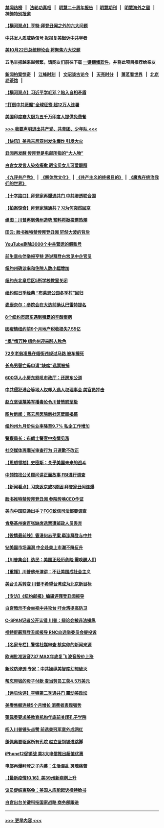 #### [禁闻热榜](热点新闻.md?t=0)  &nbsp;&nbsp;|&nbsp;&nbsp; [法轮功真相](https://github.com/gfw-breaker/truth/blob/master/README.md?t=0) &nbsp;&nbsp;|&nbsp;&nbsp; [明慧二十周年报告](https://github.com/gfw-breaker/mh-reports/blob/master/README.md?t=0) &nbsp;&nbsp;|&nbsp;&nbsp;[明慧期刊](https://github.com/gfw-breaker/mh-qikan) &nbsp;&nbsp;|&nbsp;&nbsp; [明慧海外之窗](https://github.com/gfw-breaker/mh-news/blob/master/README.md?t=0) &nbsp;&nbsp;|&nbsp;&nbsp; [神韵特别报道](https://github.com/gfw-breaker/mh-news/blob/master/shenyun.md?t=0)
#### [【横河观点】亨特‧拜登丑闻之外的六大问题](../pages/nsc412/n12483406.md?t=10180802) 
#### [中共发人质威胁信号 拟报复美起诉中共学者](../pages/nsc412/n12483109.md?t=10180802) 
#### [美10月22日总统辩论会 将聚焦六大议题](../pages/nsc412/n12483384.md?t=10180802) 
#### 五毛举报越来越频繁，请网友们前往下载 [一键翻墙软件](https://github.com/gfw-breaker/ssr-accounts)，并将此项目推荐给亲友
#### [新闻拍案惊奇](https://github.com/gfw-breaker/banned-news1/blob/master/pages/link4.md) &nbsp;&nbsp;|&nbsp;&nbsp; [江峰时刻](https://github.com/gfw-breaker/banned-news1/blob/master/pages/link4.md) &nbsp;&nbsp;|&nbsp;&nbsp; [文昭谈古论今](https://github.com/gfw-breaker/banned-news1/blob/master/pages/link4.md) &nbsp;&nbsp;|&nbsp;&nbsp; [天亮时分](https://github.com/gfw-breaker/banned-news1/blob/master/pages/link4.md) &nbsp;&nbsp;|&nbsp;&nbsp; [萧茗看世界](https://github.com/gfw-breaker/banned-news1/blob/master/pages/link4.md) &nbsp;&nbsp;|&nbsp;&nbsp; [北京老茶馆](https://github.com/gfw-breaker/banned-news1/blob/master/pages/link4.md) &nbsp;&nbsp;|&nbsp;&nbsp; 
#### [【横河观点】习近平学毛邓？陷入自相矛盾](../pages/nsc412/n12482434.md?t=10180802) 
#### [“打倒中共恶魔”全球征签 超12万人连署](../pages/nsc412/n12482605.md?t=10180802) 
#### [美国印度裔大厨为五千万印度人提供免费餐](../pages/nsc412/n12482869.md?t=10180802) 
#### [>>> 我要声明退出共产党、共青团、少年队 <<<](https://github.com/begood0513/goodnews/blob/master/quit/letter.md) 
#### [【快讯】美弗吉尼亚州发生爆炸 引发大火](../pages/nsc412/n12483146.md?t=10180802) 
#### [丑闻再发酵 传拜登是电邮所指的“大人物”](../pages/nsc412/n12483050.md?t=10180802) 
#### [白宫女发言人染疫痊愈 晒宝贝女儿可爱靓照](../pages/nsc412/n12482951.md?t=10180802) 
#### [《九评共产党》](https://github.com/begood0513/9ping.md/blob/master/README.md) &nbsp;|&nbsp; [《解体党文化》](../../../../jtdwh.md/blob/master/README.md)  &nbsp;|&nbsp; [《共产主义的终极目的》](../../../../gczydzjmd.md/blob/master/README.md) &nbsp;|&nbsp; [《魔鬼在统治我们的世界》](../../../../mgztzwmdsj.md/blob/master/README.md) 
#### [【十字路口】拜登家再爆通共门 中共渗透联合国](../pages/nsc412/n12482835.md?t=10180802) 
#### [【拍案惊奇】拜登家族通共？习为何突然回京](../pages/nsc412/n12482472.md?t=10180802) 
#### [组图：川普再到佛州造势 预料将掀投票热潮](../pages/nsc412/n12482561.md?t=10180802) 
#### [田云: 脸书推特禁传拜登丑闻 轩然大波的背后](../pages/nsc412/n12482393.md?t=10180802) 
#### [YouTube删除3000个中共营运的假账号](../pages/nsc412/n12482575.md?t=10180802) 
#### [前生意伙伴举报亨特 游说拜登白宫见中企官员](../pages/nsc412/n12482193.md?t=10180802) 
#### [纽约州确诊率和住院人数小幅增加](../pages/nsc412/n12482359.md?t=10180802) 
#### [纽约东北皇后区5所学校教室关闭](../pages/nsc412/n12482366.md?t=10180802) 
#### [纽约假日季经典 “布莱恩公园冬季村”回归](../pages/nsc412/n12482311.md?t=10180802) 
#### [麦康奈尔：参院会在大选前确认巴雷特提名](../pages/nsc412/n12482087.md?t=10180802) 
#### [8个纽约市房东遇到租霸的辛酸案例](../pages/nsc412/n12482266.md?t=10180802) 
#### [因疫情纽约前9个月地产税收损失7.55亿](../pages/nsc412/n12482272.md?t=10180802) 
#### [“枫”情万种 纽约州迎来醉人秋色](../pages/nsc412/n12482346.md?t=10180802) 
#### [72岁老翁凌晨在缅街违规过马路 被车撞死](../pages/nsc412/n12482356.md?t=10180802) 
#### [长岛男替亡母申请“缺席”选票被捕](../pages/nsc412/n12482362.md?t=10180802) 
#### [600华人小房东怒吼市政厅：还房东公道](../pages/nsc412/n12482372.md?t=10180802) 
#### [中共侵犯港台等地人权却入选人权理事会  美官员抨击](../pages/nsc412/n12482383.md?t=10180802) 
#### [赵立坚诬蔑美军播毒论令川普愤怒至极](../pages/nsc412/n12482129.md?t=10180802) 
#### [图片新闻：高云尼医院新社区壁画揭幕](../pages/nsc412/n12481682.md?t=10180802) 
#### [纽约州九月份失业率降至9.7% 私企工作增加](../pages/nsc412/n12481685.md?t=10180802) 
#### [警察局长：布朗士警官中疫情见涨](../pages/nsc412/n12481689.md?t=10180802) 
#### [社交媒体再曝光审查行为 只道歉不改正](../pages/nsc412/n12481903.md?t=10180802) 
#### [【思想领袖】史密斯：关乎美国未来的战斗](../pages/nsc412/n12420009.md?t=10180802) 
#### [中领馆找公关顾问讲正面故事 FBI进行调查](../pages/nsc412/n12481876.md?t=10180802) 
#### [【新闻看点】习突返京或3原因 拜登家丑闻连爆](../pages/nsc412/n12481651.md?t=10180802) 
#### [脸书推特禁传拜登丑闻 参院传唤CEO作证](../pages/nsc412/n12482074.md?t=10180802) 
#### [美向中国联通出手？FCC致信司法部要调查](../pages/nsc412/n12481803.md?t=10180802) 
#### [肯塔基州逾百张缺席选票遭邮政人员丢弃](../pages/nsc412/n12481749.md?t=10180802) 
#### [【役情最前线】香港何志平案 牵涉拜登与中共](../pages/nsc412/n12481727.md?t=10180802) 
#### [钻美国市场漏洞 中企赴美上市潮不降反升](../pages/nsc412/n12481788.md?t=10180802) 
#### [【川普集会】选民：美国正经历危险 需唤醒人们](../pages/nsc412/n12481597.md?t=10180802) 
#### [【重播】川普佛州演讲：不让美国成社会主义](../pages/nsc412/n12481209.md?t=10180802) 
#### [美台关系转变 川普不希望台湾成为北京新目标](../pages/nsc412/n12481723.md?t=10180802) 
#### [【专访】《纽约邮报》编辑评拜登丑闻报导](../pages/nsc412/n12481733.md?t=10180802) 
#### [白宫暗示不会坐视中共攻台 吁台湾提高防卫](../pages/nsc412/n12481554.md?t=10180802) 
#### [C-SPAN记者公开认错 川普：辩论会被非法操纵](../pages/nsc412/n12481336.md?t=10180802) 
#### [推特屏蔽拜登丑闻报导 RNC向选举委员会提投诉](../pages/nsc412/n12481705.md?t=10180802) 
#### [【名家专栏】警惕社媒审查 核实你的新闻来源](../pages/nsc412/n12480826.md?t=10180802) 
#### [欧洲批准波音737 MAX年底复飞 波音股价上涨](../pages/nsc412/n12481479.md?t=10180802) 
#### [新政防渗透 专家：中共操纵美智库幻想破灭](../pages/nsc412/n12481527.md?t=10180802) 
#### [帮忘带钱的母子付款 麦当劳员工获4.5万美元](../pages/nsc412/n12481085.md?t=10180802) 
#### [【远见快评】亨特第二季通共门 震动美政坛](../pages/nsc412/n12481581.md?t=10180802) 
#### [美零售额连续5个月增长 消费者表现强势](../pages/nsc412/n12481308.md?t=10180802) 
#### [蓬佩奥要求美教育机构年底前关闭孔子学院](../pages/nsc412/n12481355.md?t=10180802) 
#### [闯入川普镜头点赞 前选美冠军意外成网红](../pages/nsc412/n12481341.md?t=10180802) 
#### [蓬佩奥要驱逐所有孔院 赵立坚胡锡进跳脚](../pages/nsc412/n12481286.md?t=10180802) 
#### [iPhone12促销战 美3大电信推出超值优惠](../pages/nsc412/n12481081.md?t=10180802) 
#### [电邮再爆拜登之子内幕：生活混乱 灵魂痛苦](../pages/nsc412/n12481213.md?t=10180802) 
#### [【最新疫情10.16】美39州新病例上升](../pages/nsc412/n12479572.md?t=10180802) 
#### [议员促结束豁免：美国人应能起诉推特脸书](../pages/nsc412/n12481068.md?t=10180802) 
#### [白宫出台关键科技国家战略 商务部跟进](../pages/nsc412/n12480790.md?t=10180802) 

----
#### [ >>> 更早内容 <<< ](../indexes/nsc412-earlier.md)
